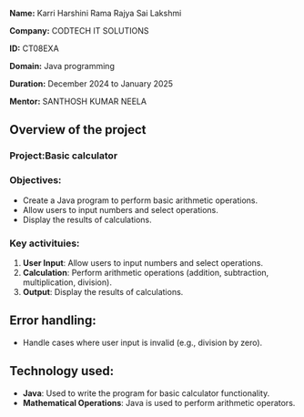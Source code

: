 **Name:** Karri Harshini Rama Rajya Sai Lakshmi 

**Company:** CODTECH IT SOLUTIONS 

**ID:** CT08EXA 

**Domain:** Java programming

**Duration:** December 2024 to January 2025

**Mentor:** SANTHOSH KUMAR NEELA


## Overview of the project

### Project:Basic calculator

### Objectives:
- Create a Java program to perform basic arithmetic operations.
- Allow users to input numbers and select operations.
- Display the results of calculations.

### Key activituies:
1. **User Input**: Allow users to input numbers and select operations.
2. **Calculation**: Perform arithmetic operations (addition, subtraction, multiplication, division).
3. **Output**: Display the results of calculations.
   
## Error handling:
- Handle cases where user input is invalid (e.g., division by zero).

## Technology used:
- **Java**: Used to write the program for basic calculator functionality.
- **Mathematical Operations**: Java is used to perform arithmetic operators.
